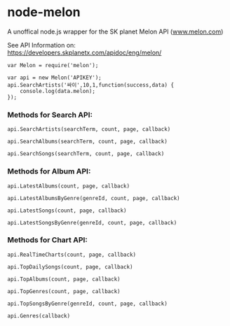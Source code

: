 node-melon
==========

A unoffical node.js wrapper for the SK planet Melon API (www.melon.com)

See API Information on: https://developers.skplanetx.com/apidoc/eng/melon/

```
var Melon = require('melon');

var api = new Melon('APIKEY');
api.SearchArtists('싸이',10,1,function(success,data) {
	console.log(data.melon);
});
```

### Methods for Search API:

`api.SearchArtists(searchTerm, count, page, callback)`

`api.SearchAlbums(searchTerm, count, page, callback)`

`api.SearchSongs(searchTerm, count, page, callback)`


### Methods for Album API:

`api.LatestAlbums(count, page, callback)`

`api.LatestAlbumsByGenre(genreId, count, page, callback)`

`api.LatestSongs(count, page, callback)`

`api.LatestSongsByGenre(genreId, count, page, callback)`



### Methods for Chart API:

`api.RealTimeCharts(count, page, callback)`

`api.TopDailySongs(count, page, callback)`

`api.TopAlbums(count, page, callback)`

`api.TopGenres(count, page, callback)`

`api.TopSongsByGenre(genreId, count, page, callback)`

`api.Genres(callback)`


